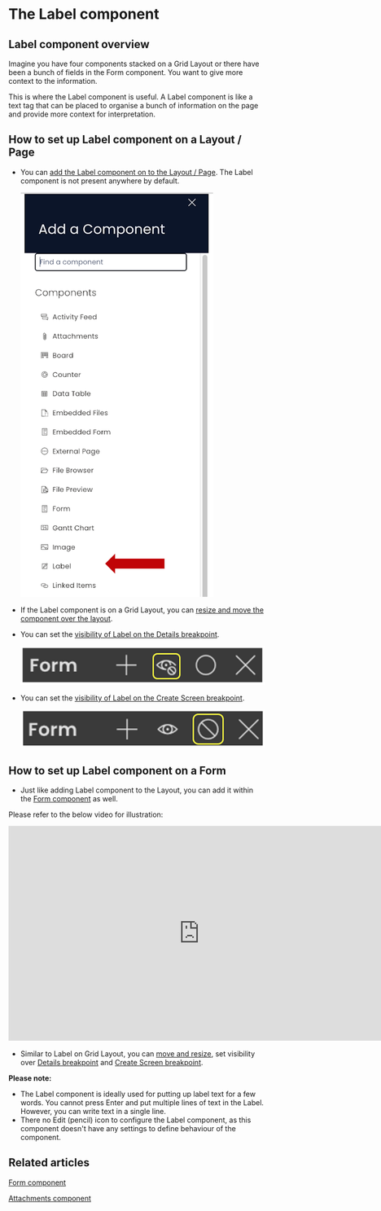 # The Label component

## Label component overview

Imagine you have four components stacked on a Grid Layout or there have been a bunch of fields in the Form component. You want to give more context to the information.

This is where the Label component is useful. A Label component is like a text tag that can be placed to organise a bunch of information on the page and provide more context for interpretation.

## How to set up Label component on a Layout / Page

- You can [add the Label component on to the Layout / Page](/docs/Rapid/4-Keyper%20Manual/2-Designer/2-Pages/5-how-to-guides/how-to-add-a-component/how-to-add-a-component.md "How to add a component to a Layout / Page?"). The Label component is not present anywhere by default. 

    ![Component list](<Component list.png>)
- If the Label component is on a Grid Layout, you can [resize and move the component over the layout](/docs/Rapid/4-Keyper%20Manual/2-Designer/2-Pages/5-how-to-guides/how-to-arrange-a-component-on-a-grid/how-to-arrange-a-component-on-a-grid.md "How to arrange a component on Grid layout?").
- You can set the [visibility of Label on the Details breakpoint](/docs/Rapid/4-Keyper%20Manual/2-Designer/2-Pages/5-how-to-guides/how-to-hide-components-on-breakpoints/how-to-hide-components-on-breakpoints.md "How to set a component to be visible / hidden on 'Item Details' and 'Create' breakpoints?").   

    ![Visiblity toggle](<../Visiblity toggle.png>)
- You can set the [visibility of Label on the Create Screen breakpoint](/docs/Rapid/4-Keyper%20Manual/2-Designer/2-Pages/5-how-to-guides/how-to-hide-components-on-breakpoints/how-to-hide-components-on-breakpoints.md "How to set a component to be visible / hidden on 'Item Details' and 'Create' breakpoints?"). 

    ![Display toggle](<../Display toggle.png>)

## How to set up Label component on a Form

- Just like adding Label component to the Layout, you can add it within the [Form component](/docs/Rapid/4-Keyper%20Manual/2-Designer/2-Pages/3-Components/form/form.md "What is a Form Component on a Layout / Page?") as well.

Please refer to the below video for illustration:  
  
<iframe allowfullscreen="allowfullscreen" frameborder="0" height="422" src="https://www.youtube.com/embed/39xCB7v7FKM?si=SnHEeB7JfsKNsFb_" title="YouTube video player" width="750"></iframe>

- Similar to Label on Grid Layout, you can [move and resize](/docs/Rapid/4-Keyper%20Manual/2-Designer/2-Pages/5-how-to-guides/how-to-arrange-a-component-on-a-grid/how-to-arrange-a-component-on-a-grid.md), set visibility over [Details breakpoint](/docs/Rapid/4-Keyper%20Manual/2-Designer/2-Pages/5-how-to-guides/how-to-hide-components-on-breakpoints/how-to-hide-components-on-breakpoints.md) and [Create Screen breakpoint](/docs/Rapid/4-Keyper%20Manual/2-Designer/2-Pages/5-how-to-guides/how-to-hide-components-on-breakpoints/how-to-hide-components-on-breakpoints.md).

**Please note:**

- The Label component is ideally used for putting up label text for a few words. You cannot press Enter and put multiple lines of text in the Label. However, you can write text in a single line.
- There no Edit (pencil) icon to configure the Label component, as this component doesn't have any settings to define behaviour of the component.

## Related articles

[Form component](/docs/Rapid/4-Keyper%20Manual/2-Designer/2-Pages/3-Components/form/form.md "What is a Form Component on a Layout / Page?")

[Attachments component](/docs/Rapid/4-Keyper%20Manual/2-Designer/2-Pages/3-Components/attachments/attachments.md "What is an Attachments component on a Layout / Page?")
